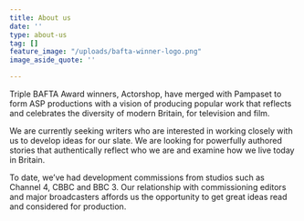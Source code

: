 ```yaml
---
title: About us
date: ''
type: about-us
tag: []
feature_image: "/uploads/bafta-winner-logo.png"
image_aside_quote: ''

---
```

Triple BAFTA Award winners, Actorshop, have merged with Pampaset to form ASP productions with a vision of producing popular work that reflects and celebrates the diversity of modern Britain, for television and film.

We are currently seeking writers who are interested in working closely with us to develop ideas for our slate. We are looking for powerfully authored stories that authentically reflect who we are and examine how we live today in Britain.

To date, we’ve had development commissions from studios such as Channel 4, CBBC and BBC 3. Our relationship with commissioning editors and major broadcasters affords us the opportunity to get great ideas read and considered for production.